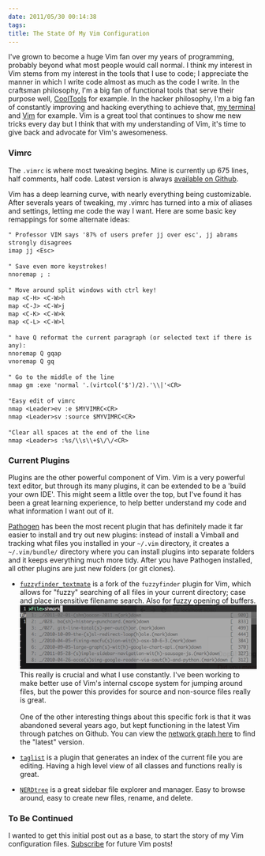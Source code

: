 ```yaml
---
date: 2011/05/30 00:14:38
tags:
title: The State Of My Vim Configuration
---
```


I've grown to become a huge Vim fan over my years of programming, probably
beyond what most people would call normal. I think my interest in Vim stems
from my interest in the tools that I use to code; I appreciate the manner in
which I write code almost as much as the code I write. In the craftsman
philosophy, I'm a big fan of functional tools that serve their purpose well,
[CoolTools][1] for example. In the hacker philosophy, I'm a big fan of
constantly improving and hacking everything to achieve that, [my terminal][2]
and [Vim][3] for example. Vim is a great tool that continues to show me new
tricks every day but I think that with my understanding of Vim, it's time to
give back and advocate for Vim's awesomeness.

### Vimrc

The `.vimrc` is where most tweaking begins. Mine is currently up 675 lines,
half comments, half code. Latest version is always [available on Github][4].

Vim has a deep learning curve, with nearly everything being customizable. After
severals years of tweaking, my .vimrc has turned into a mix of aliases and
settings, letting me code the way I want. Here are some basic key remappings
for some alternate ideas:

```viml
" Professor VIM says '87% of users prefer jj over esc', jj abrams strongly disagrees
imap jj <Esc>

" Save even more keystrokes!
nnoremap ; :

" Move around split windows with ctrl key!
map <C-H> <C-W>h
map <C-J> <C-W>j
map <C-K> <C-W>k
map <C-L> <C-W>l

" have Q reformat the current paragraph (or selected text if there is any):
nnoremap Q gqap
vnoremap Q gq

" Go to the middle of the line
nmap gm :exe 'normal '.(virtcol('$')/2).'\\|'<CR>

"Easy edit of vimrc
nmap <Leader>ev :e $MYVIMRC<CR>
nmap <Leader>sv :source $MYVIMRC<CR>

"Clear all spaces at the end of the line
nmap <Leader>s :%s/\\s\\+$\/\/<CR>
```

### Current Plugins

Plugins are the other powerful component of Vim. Vim is a very powerful text
editor, but through its many plugins, it can be extended to be a 'build your
own IDE'. This might seem a little over the top, but I've found it has been a
great learning experience, to help better understand my code and what
information I want out of it.

[Pathogen][5] has been the most recent plugin that has definitely made it far
easier to install and try out new plugins: instead of install a Vimball and
tracking what files you installed in your `~/.vim` directory, it creates a
`~/.vim/bundle/` directory where you can install plugins into separate folders and
it keeps everything much more tidy. After you have Pathogen installed, all
other plugins are just new folders (or git clones).

* [`fuzzyfinder_textmate`][6] is a fork of the `fuzzyfinder` plugin for Vim,
  which allows for "fuzzy" searching of all files in your current directory;
  case and place insensitive filename search. Also for fuzzy opening of buffers.
  <span class="aligncenter">
  ![FuzzyFinder][pic1]
  </span>
  This really is crucial and what I use constantly. I've been working to
  make better use of Vim's internal cscope system for jumping around files, but
  the power this provides for source and non-source files really is great.<br><br>
  One of the other interesting things about this specific fork is that it was
  abandoned several years ago, but kept functioning in the latest Vim through
  patches on Github. You can view the [network graph here][7] to find the "latest"
  version.

* [`taglist`][8] is a plugin that generates an index of the current file you
  are editing. Having a high level view of all classes and functions really is great.

* [`NERDtree`][9] is a great sidebar file explorer and manager. Easy to browse
  around, easy to create new files, rename, and delete.

### To Be Continued

I wanted to get this initial post out as a base, to start the story of my Vim
configuration files. [Subscribe][10] for future Vim posts!

[1]: http://www.kk.org/cooltools/
[2]: /2010/04/05/my-perfect-osx-terminal-setup/
[3]: /2011/04/02/on-easily-replacing-text-in-vim/
[4]: https://github.com/askedrelic/homedir/blob/master/.vimrc
[5]: http://www.vim.org/scripts/script.php?script_id=2332
[6]: https://github.com/jamis/fuzzyfinder_textmate
[7]: https://github.com/jamis/fuzzyfinder_textmate/network
[8]: http://vim-taglist.sourceforge.net/
[9]: http://www.vim.org/scripts/script.php?script_id=1658
[10]: /code/feed
[pic1]: /pic/fuzzyfinder.png

